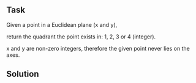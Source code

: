 ## Task
Given a point in a Euclidean plane (x and y),

return the quadrant the point exists in: 1, 2, 3 or 4 (integer).

x and y are non-zero integers, therefore the given point never lies on the axes.

## Solution


